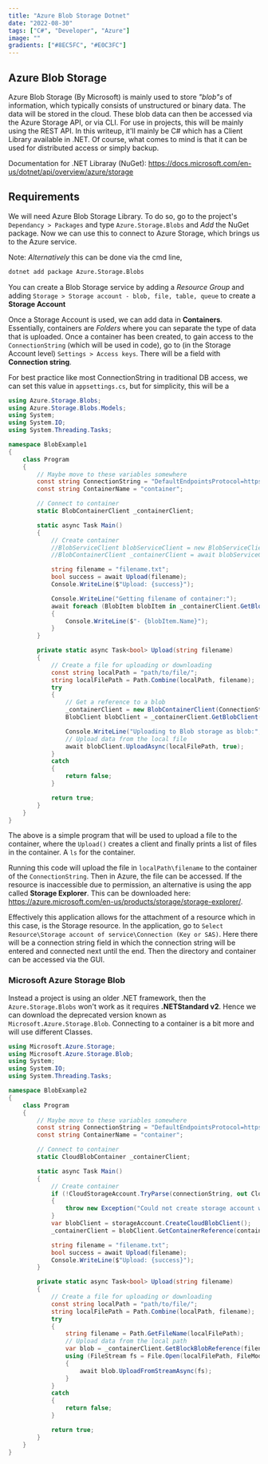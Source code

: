 ```yaml
---
title: "Azure Blob Storage Dotnet"
date: "2022-08-30"
tags: ["C#", "Developer", "Azure"]
image: ""
gradients: ["#8EC5FC", "#E0C3FC"]
---
```


## Azure Blob Storage
Azure Blob Storage (By Microsoft) is mainly used to store *"blob"s* of information, which typically consists of unstructured or binary data. The data will be stored in the cloud. These blob data can then be accessed via the Azure Storage API, or via CLI. For use in projects, this will be mainly using the REST API. In this writeup, it'll mainly be C# which has a Client Library available in .NET. Of course, what comes to mind is that it can be used for distributed access or simply backup.

Documentation for .NET Libraray (NuGet): https://docs.microsoft.com/en-us/dotnet/api/overview/azure/storage

## Requirements
We will need Azure Blob Storage Library. To do so, go to the project's `Dependancy > Packages` and type `Azure.Storage.Blobs` and *Add* the NuGet package. Now we can use this to connect to Azure Storage, which brings us to the Azure service. 

Note: *Alternatively* this can be done via the cmd line, 
```bash
dotnet add package Azure.Storage.Blobs
```

You can create a Blob Storage service by adding a *Resource Group* and adding `Storage > Storage account - blob, file, table, queue` to create a **Storage Account**

Once a Storage Account is used, we can add data in **Containers**. Essentially, containers are *Folders* where you can separate the type of data that is uploaded.  Once a container has been created, to gain access to the `ConnectionString` (which will be used in code), go to (in the Storage Account level) `Settings > Access keys`. There will be a field with **Connection string**.

For best practice like most ConnectionString in traditional DB access, we can set this value in `appsettings.cs`, but for simplicity, this will be a 

```csharp
using Azure.Storage.Blobs;
using Azure.Storage.Blobs.Models;
using System;
using System.IO;
using System.Threading.Tasks;

namespace BlobExample1
{
    class Program
    {
        // Maybe move to these variables somewhere
        const string ConnectionString = "DefaultEndpointsProtocol=https;...";
        const string ContainerName = "container";

        // Connect to container
        static BlobContainerClient _containerClient;

        static async Task Main()
        {
            // Create container
            //BlobServiceClient blobServiceClient = new BlobServiceClient(ConnectionString);
            //BlobContainerClient _containerClient = await blobServiceClient.CreateBlobContainerAsync(containerName);

            string filename = "filename.txt";
            bool success = await Upload(filename);
            Console.WriteLine($"Upload: {success}");

            Console.WriteLine("Getting filename of container:");
            await foreach (BlobItem blobItem in _containerClient.GetBlobsAsync())
            {
                Console.WriteLine($"- {blobItem.Name}");
            }
        }

        private static async Task<bool> Upload(string filename)
        { 
            // Create a file for uploading or downloading
            const string localPath = "path/to/file/";
            string localFilePath = Path.Combine(localPath, filename);
            try
            {
                // Get a reference to a blob
                _containerClient = new BlobContainerClient(ConnectionString, ContainerName);
                BlobClient blobClient = _containerClient.GetBlobClient(filename);

                Console.WriteLine("Uploading to Blob storage as blob:", blobClient.Uri);
                // Upload data from the local file
                await blobClient.UploadAsync(localFilePath, true);
            }
            catch
            {
                return false;
            }

            return true;
        }
    }
}
```

The above is a simple program that will be used to upload a file to the container, where the `Upload()` creates a client and finally prints a list of files in the container. A `ls` for the container.

Running this code will upload the file in `localPath\filename` to the container of the `ConnectionString`. Then in Azure, the file can be accessed. If the resource is inaccessible due to permission, an alternative is using the app called **Storage Explorer**. This can be downloaded here: https://azure.microsoft.com/en-us/products/storage/storage-explorer/.

Effectively this application allows for the attachment of a resource which in this case, is the Storage resource. In the application, go to `Select Resource\Storage account of service\Connection (Key or SAS)`. Here there will be a connection string field in which the connection string will be entered and connected next until the end. Then the directory and container can be accessed via the GUI.

### Microsoft Azure Storage Blob
Instead a project is using an older .NET framework, then the `Azure.Storage.Blobs` won't work as it requires **.NETStandard v2**. Hence we can download the deprecated version known as `Microsoft.Azure.Storage.Blob`. Connecting to a container is a bit more and will use different Classes.

```csharp
using Microsoft.Azure.Storage;
using Microsoft.Azure.Storage.Blob;
using System;
using System.IO;
using System.Threading.Tasks;

namespace BlobExample2
{
    class Program
    {
        // Maybe move to these variables somewhere
        const string ConnectionString = "DefaultEndpointsProtocol=https;...";
        const string ContainerName = "container";

        // Connect to container
        static CloudBlobContainer _containerClient;

        static async Task Main()
        {
            // Create container
            if (!CloudStorageAccount.TryParse(connectionString, out CloudStorageAccount storageAccount))
            {
                throw new Exception("Could not create storage account with connectionString");
            }
            var blobClient = storageAccount.CreateCloudBlobClient();
            _containerClient = blobClient.GetContainerReference(containerName);

            string filename = "filename.txt";
            bool success = await Upload(filename);
            Console.WriteLine($"Upload: {success}");
        }

        private static async Task<bool> Upload(string filename)
        { 
            // Create a file for uploading or downloading
            const string localPath = "path/to/file/";
            string localFilePath = Path.Combine(localPath, filename);
            try
            {
                string filename = Path.GetFileName(localFilePath);
                // Upload data from the local path
                var blob = _containerClient.GetBlockBlobReference(filename);
                using (FileStream fs = File.Open(localFilePath, FileMode.Open))
                {
                    await blob.UploadFromStreamAsync(fs);
                }
            }
            catch
            {
                return false;
            }

            return true;
        }
    }
}
```